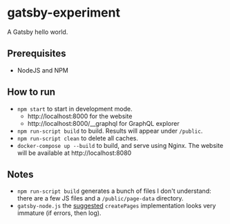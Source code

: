# gatsby-experiment

A Gatsby hello world.

## Prerequisites

* NodeJS and NPM

## How to run

* `npm start` to start in development mode.
  * http://localhost:8000 for the website
  * http://localhost:8000/__graphql for GraphQL explorer
* `npm run-script build` to build. Results will appear under `/public`.
* `npm run-script clean` to delete all caches.
* `docker-compose up --build` to build, and serve using Nginx. The website will be available at http://localhost:8080

## Notes

* `npm run-script build` generates a bunch of files I don't understand: there are a few JS files and a `/public/page-data` directory.
* `gatsby-node.js` the [suggested](https://www.gatsbyjs.com/docs/recipes/sourcing-data/) `createPages` implementation looks very immature (if errors, then log).
